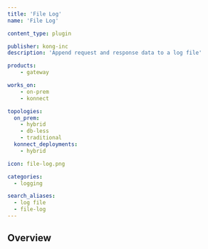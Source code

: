 ```yaml
---
title: 'File Log'
name: 'File Log'

content_type: plugin

publisher: kong-inc
description: 'Append request and response data to a log file'

products:
    - gateway

works_on:
    - on-prem
    - konnect

topologies:
  on_prem:
    - hybrid
    - db-less
    - traditional
  konnect_deployments:
    - hybrid

icon: file-log.png

categories:
  - logging

search_aliases:
  - log file
  - file-log
---
```


## Overview
